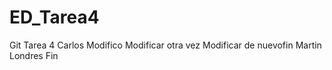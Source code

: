 # ED_Tarea4
Git Tarea 4
Carlos
Modifico
Modificar otra vez
Modificar de nuevofin
Martin Londres
Fin
